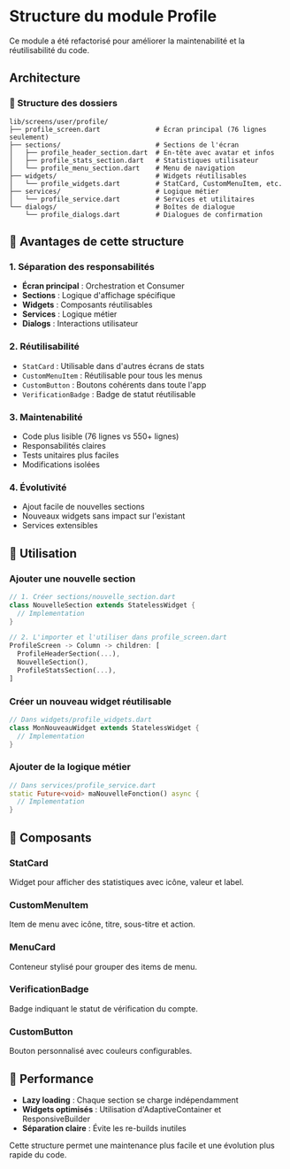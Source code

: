 # Structure du module Profile

Ce module a été refactorisé pour améliorer la maintenabilité et la réutilisabilité du code.

## Architecture

### 📁 Structure des dossiers
```
lib/screens/user/profile/
├── profile_screen.dart              # Écran principal (76 lignes seulement)
├── sections/                        # Sections de l'écran
│   ├── profile_header_section.dart  # En-tête avec avatar et infos
│   ├── profile_stats_section.dart   # Statistiques utilisateur
│   └── profile_menu_section.dart    # Menu de navigation
├── widgets/                         # Widgets réutilisables
│   └── profile_widgets.dart         # StatCard, CustomMenuItem, etc.
├── services/                        # Logique métier
│   └── profile_service.dart         # Services et utilitaires
└── dialogs/                         # Boîtes de dialogue
    └── profile_dialogs.dart         # Dialogues de confirmation
```

## 🎯 Avantages de cette structure

### **1. Séparation des responsabilités**
- **Écran principal** : Orchestration et Consumer
- **Sections** : Logique d'affichage spécifique
- **Widgets** : Composants réutilisables
- **Services** : Logique métier
- **Dialogs** : Interactions utilisateur

### **2. Réutilisabilité**
- `StatCard` : Utilisable dans d'autres écrans de stats
- `CustomMenuItem` : Réutilisable pour tous les menus
- `CustomButton` : Boutons cohérents dans toute l'app
- `VerificationBadge` : Badge de statut réutilisable

### **3. Maintenabilité**
- Code plus lisible (76 lignes vs 550+ lignes)
- Responsabilités claires
- Tests unitaires plus faciles
- Modifications isolées

### **4. Évolutivité**
- Ajout facile de nouvelles sections
- Nouveaux widgets sans impact sur l'existant
- Services extensibles

## 📝 Utilisation

### Ajouter une nouvelle section
```dart
// 1. Créer sections/nouvelle_section.dart
class NouvelleSection extends StatelessWidget {
  // Implementation
}

// 2. L'importer et l'utiliser dans profile_screen.dart
ProfileScreen -> Column -> children: [
  ProfileHeaderSection(...),
  NouvelleSection(),
  ProfileStatsSection(...),
]
```

### Créer un nouveau widget réutilisable
```dart
// Dans widgets/profile_widgets.dart
class MonNouveauWidget extends StatelessWidget {
  // Implementation
}
```

### Ajouter de la logique métier
```dart
// Dans services/profile_service.dart
static Future<void> maNouvelleFonction() async {
  // Implementation
}
```

## 🔧 Composants

### **StatCard**
Widget pour afficher des statistiques avec icône, valeur et label.

### **CustomMenuItem** 
Item de menu avec icône, titre, sous-titre et action.

### **MenuCard**
Conteneur stylisé pour grouper des items de menu.

### **VerificationBadge**
Badge indiquant le statut de vérification du compte.

### **CustomButton**
Bouton personnalisé avec couleurs configurables.

## 🚀 Performance

- **Lazy loading** : Chaque section se charge indépendamment
- **Widgets optimisés** : Utilisation d'AdaptiveContainer et ResponsiveBuilder
- **Séparation claire** : Évite les re-builds inutiles

Cette structure permet une maintenance plus facile et une évolution plus rapide du code.

